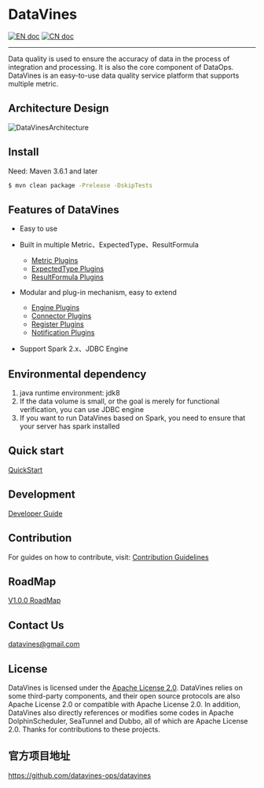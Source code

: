 # DataVines

[![EN doc](https://img.shields.io/badge/document-English-blue.svg)](README.md)
[![CN doc](https://img.shields.io/badge/文档-中文版-blue.svg)](README.zh-CN.md)

---

Data quality is used to ensure the accuracy of data in the process of integration and processing. It is also the core component of DataOps. DataVines is an easy-to-use data quality service platform that supports multiple metric.

## Architecture Design
![DataVinesArchitecture](docs/img/architecture.jpg)

## Install

Need: Maven 3.6.1 and later
```sh
$ mvn clean package -Prelease -DskipTests
```
## Features of DataVines

* Easy to use
* Built in multiple Metric、ExpectedType、ResultFormula
  * [Metric Plugins](docs/plugin/en/metric/index.md)
  * [ExpectedType Plugins](docs/plugin/en/expected-value/index.md)
  * [ResultFormula Plugins](docs/plugin/en/result-formula/index.md)

* Modular and plug-in mechanism, easy to extend
  * [Engine Plugins](docs/plugin/en/engine/index.md)
  * [Connector Plugins](docs/plugin/en/connector/index.md)
  * [Register Plugins](docs/plugin/en/register/index.md)
  * [Notification Plugins](docs/plugin/en/notification/index.md)
* Support Spark 2.x、JDBC Engine

## Environmental dependency

1. java runtime environment: jdk8
2. If the data volume is small, or the goal is merely for functional verification, you can use JDBC engine
3. If you want to run DataVines based on Spark, you need to ensure that your server has spark installed
## Quick start
[QuickStart](docs/document/en/quick-start.md)

## Development
[Developer Guide](docs/development/en/index.md)

## Contribution

For guides on how to contribute, visit: [Contribution Guidelines](docs/community/en/index.md)

## RoadMap
[V1.0.0 RoadMap](docs/roadmap/en/roadmap-1.0.0.md)

## Contact Us
datavines@gmail.com

## License

DataVines is licensed under the [Apache License 2.0](LICENSE). DataVines relies on some third-party components, and their open source protocols are also Apache License 2.0 or compatible with Apache License 2.0. In addition, DataVines also directly references or modifies some codes in Apache DolphinScheduler, SeaTunnel and Dubbo, all of which are Apache License 2.0. Thanks for contributions to these projects.

## 官方项目地址
https://github.com/datavines-ops/datavines
